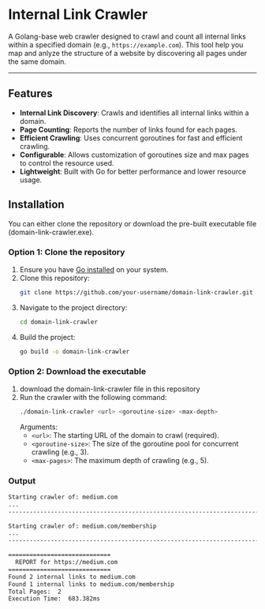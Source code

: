 # Internal Link Crawler

A Golang-base web crawler designed to crawl and count all internal links within a specified domain (e.g., `https://example.com`). This tool help you map and anlyze the structure of a website by discovering all pages under the same domain.

---

## Features

- **Internal Link Discovery**: Crawls and identifies all internal links within a domain.
- **Page Counting**: Reports the number of links found for each pages.
- **Efficient Crawling**: Uses concurrent goroutines for fast and efficient crawling.
- **Configurable**: Allows customization of goroutines size and max pages to control the resource used.
- **Lightweight**: Built with Go for better performance and lower resource usage.

## Installation

You can either clone the repository or download the pre-built executable file (domain-link-crawler.exe).

### Option 1: Clone the repository

1. Ensure you have [Go installed](https://golang.org/doc/install) on your system.
2. Clone this repository:
   ```bash
   git clone https://github.com/your-username/domain-link-crawler.git
   ```
3. Navigate to the project directory:
   ```bash
   cd domain-link-crawler
   ```
4. Build the project:
   ```bash
   go build -o domain-link-crawler
   ```

### Option 2: Download the executable

1. download the domain-link-crawler file in this repository
2. Run the crawler with the following command:
   ```bash
   ./domain-link-crawler <url> <goroutine-size> <max-depth>
   ```
   Arguments:
   - `<url>`: The starting URL of the domain to crawl (required).
   - `<goroutine-size>`: The size of the goroutine pool for concurrent crawling (e.g., 3).
   - `<max-pages>`: The maximum depth of crawling (e.g., 5).

### Output

```bash
Starting crawler of: medium.com
...
------------------------------------------------------------------------------------------------------------------------------

Starting crawler of: medium.com/membership
...
------------------------------------------------------------------------------------------------------------------------------

=============================
  REPORT for https://medium.com
=============================
Found 2 internal links to medium.com
Found 1 internal links to medium.com/membership
Total Pages:  2
Execution Time:  683.382ms
```
